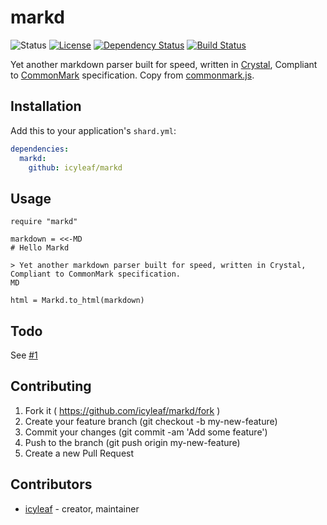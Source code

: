 # markd

![Status](https://img.shields.io/badge/status-WIP-blue.svg)
[![License](https://img.shields.io/badge/license-MIT-green.svg)](https://github.com/icyleaf/markd/blob/master/LICENSE)
[![Dependency Status](https://shards.rocks/badge/github/icyleaf/markd/status.svg)](https://shards.rocks/github/icyleaf/markd)
[![Build Status](https://img.shields.io/circleci/project/github/icyleaf/markd/master.svg?style=flat)](https://circleci.com/gh/icyleaf/markd)

Yet another markdown parser built for speed, written in [Crystal](https://crystal-lang.org), Compliant to [CommonMark](http://spec.commonmark.org) specification. Copy from [commonmark.js](https://github.com/jgm/commonmark.js).

## Installation

Add this to your application's `shard.yml`:

```yaml
dependencies:
  markd:
    github: icyleaf/markd
```

## Usage

```crystal
require "markd"

markdown = <<-MD
# Hello Markd

> Yet another markdown parser built for speed, written in Crystal, Compliant to CommonMark specification.
MD

html = Markd.to_html(markdown)
```

## Todo

See [#1](https://github.com/icyleaf/markd/issues/1)

## Contributing

1. Fork it ( https://github.com/icyleaf/markd/fork )
2. Create your feature branch (git checkout -b my-new-feature)
3. Commit your changes (git commit -am 'Add some feature')
4. Push to the branch (git push origin my-new-feature)
5. Create a new Pull Request

## Contributors

- [icyleaf](https://github.com/icyleaf) - creator, maintainer
